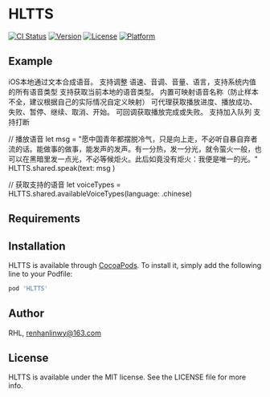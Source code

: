 # HLTTS

[![CI Status](https://img.shields.io/travis/RHL/HLTTS.svg?style=flat)](https://travis-ci.org/RHL/HLTTS)
[![Version](https://img.shields.io/cocoapods/v/HLTTS.svg?style=flat)](https://cocoapods.org/pods/HLTTS)
[![License](https://img.shields.io/cocoapods/l/HLTTS.svg?style=flat)](https://cocoapods.org/pods/HLTTS)
[![Platform](https://img.shields.io/cocoapods/p/HLTTS.svg?style=flat)](https://cocoapods.org/pods/HLTTS)

## Example

 iOS本地通过文本合成语音。
 支持调整 语速、音调、音量、语言，支持系统内值的所有语音类型
 支持获取当前本地的语音类型。
 内置可映射语音名称（防止样本不全，建议根据自己的实际情况自定义映射）
 可代理获取播放进度、播放成功、失败、暂停、继续、取消、开始。
 可回调获取播放完成或失败。
 支持加入队列
 支持打断
 
 

// 播放语音
let msg = "愿中国青年都摆脱冷气，只是向上走，不必听自暴自弃者流的话。能做事的做事，能发声的发声。有一分热，发一分光，就令萤火一般，也可以在黑暗里发一点光，不必等候炬火。此后如竟没有炬火：我便是唯一的光。"
 HLTTS.shared.speak(text: msg )

// 获取支持的语音
let voiceTypes = HLTTS.shared.availableVoiceTypes(language: .chinese)

## Requirements

## Installation

HLTTS is available through [CocoaPods](https://cocoapods.org). To install
it, simply add the following line to your Podfile:

```ruby
pod 'HLTTS'
```

## Author

RHL, renhanlinwy@163.com

## License

HLTTS is available under the MIT license. See the LICENSE file for more info.
